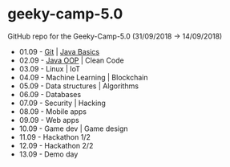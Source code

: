 # geeky-camp-5.0

GitHub repo for the Geeky-Camp-5.0 (31/09/2018 -> 14/09/2018)

- 01.09 - [Git](/01-git/) | [Java Basics](/02-java-basics/)
- 02.09 - [Java OOP](/03-java-oop) | Clean Code
- 03.09 - Linux | IoT
- 04.09 - Machine Learning | Blockchain
- 05.09 - Data structures | Algorithms
- 06.09 - Databases
- 07.09 - Security | Hacking
- 08.09 - Mobile apps
- 09.09 - Web apps
- 10.09 - Game dev | Game design
- 11.09 - Hackathon 1/2
- 12.09 - Hackathon 2/2
- 13.09 - Demo day
